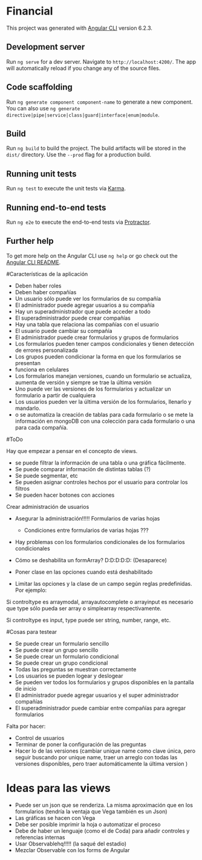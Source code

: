 # Financial

This project was generated with [Angular CLI](https://github.com/angular/angular-cli) version 6.2.3.

## Development server

Run `ng serve` for a dev server. Navigate to `http://localhost:4200/`. The app will automatically reload if you change any of the source files.

## Code scaffolding

Run `ng generate component component-name` to generate a new component. You can also use `ng generate directive|pipe|service|class|guard|interface|enum|module`.

## Build

Run `ng build` to build the project. The build artifacts will be stored in the `dist/` directory. Use the `--prod` flag for a production build.

## Running unit tests

Run `ng test` to execute the unit tests via [Karma](https://karma-runner.github.io).

## Running end-to-end tests

Run `ng e2e` to execute the end-to-end tests via [Protractor](http://www.protractortest.org/).

## Further help

To get more help on the Angular CLI use `ng help` or go check out the [Angular CLI README](https://github.com/angular/angular-cli/blob/master/README.md).

#Características de la aplicación
- Deben haber roles
- Deben haber compañías
- Un usuario sólo puede ver los formularios de su compañía
- El administrador puede agregar usuarios a su compañía
- Hay un superadministrador que puede acceder a todo
- El superadministrador puede crear compañías
- Hay una tabla que relaciona las compañías con el usuario
- El usuario puede cambiar su compañía
- El administrador puede crear formularios y grupos de formularios
- Los formularios pueden tener campos condicionales y tienen detección de errores personalizada
- Los grupos pueden condicionar la forma en que los formularios se presentan
- funciona en celulares
- Los formularios manejan versiones, cuando un formulario se actualiza, aumenta de versión y siempre se trae la última versión
- Uno puede ver las versiones de los formularios y actualizar un formulario a partir de cualquiera
- Los usuarios pueden ver la última versión de los formularios, llenarlo y mandarlo. 
- o se automatiza la creación de tablas para cada formulario o se mete la información en mongoDB con una colección para cada formulario o una para cada compañía. 


#ToDo

Hay que empezar a pensar en el concepto de views. 
- se puede filtrar la información de una tabla o una gráfica fácilmente.
- Se puede comparar información de distintas tablas (?)
- Se puede segmentar, etc
- Se pueden asignar controles hechos por el usuario para controlar los filtros
- Se pueden hacer botones con acciones

Crear administración de usuarios
- Asegurar la administración!!!!!
 Formularios de varias hojas
  - Condiciones entre formularios de varias hojas ???

- Hay problemas con los formularios condicionales de los formularios condicionales
- Cómo se deshabilita un formArray? D:D:D:D:D: (Desaparece)
- Poner clase en las opciones cuando está deshabilitado

- Limitar las opciones y la clase de un campo según reglas predefinidas. Por ejemplo: 

Si controltype es arraymodal, arrayautocomplete o arrayinput es necesario que type sólo pueda ser array o simplearray respectivamente. 

Si controltype es input, type puede ser string, number, range, etc.



#Cosas para testear

- Se puede crear un formulario sencillo
- Se puede crear un grupo sencillo
- Se puede crear un formulario condicional
- Se puede crear un grupo condicional
- Todas las preguntas se muestran correctamente
- Los usuarios se pueden logear y deslogear
- Se pueden ver todos los formularios y grupos disponibles en la pantalla de inicio
- El administrador puede agregar usuarios y el super administrador compañías
- El superadministrador puede cambiar entre compañías para agregar formularios

Falta por hacer:
- Control de usuarios
- Terminar de poner la configuración de las preguntas
- Hacer lo de las versiones (cambiar unique name como clave única, pero seguir buscando por unique name,
traer un arreglo con todas las versiones disponibles, pero traer automáticamente la última version )

# Ideas para las views

- Puede ser un json que se renderiza. La misma aproximación que en los formularios (tendría la ventaja que Vega también es un Json)
- Las gráficas se hacen con Vega
- Debe ser posible imprimir la hoja o automatizar el proceso
- Debe de haber un lenguaje (como el de Coda) para añadir controles y referencias internas
- Usar Observablehq!!!!! (la saqué del estadio)
- Mezclar Observable con los forms de Angular